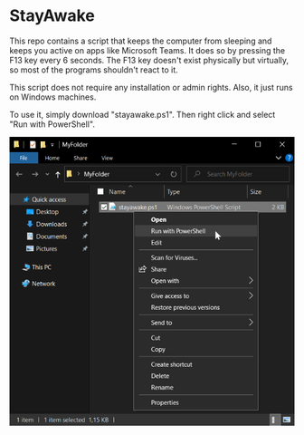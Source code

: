 # StayAwake
This repo contains a script that keeps the computer from sleeping and keeps you active on apps like Microsoft Teams. It does so by pressing the F13 key every 6 seconds. The F13 key doesn't exist physically but virtually, so most of the programs shouldn't react to it.

This script does not require any installation or admin rights.
Also, it just runs on Windows machines.

To use it, simply download "stayawake.ps1". Then right click and select "Run with PowerShell".

![Screenshot](screenshot.png)
